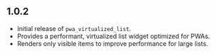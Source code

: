 ## 1.0.2

* Initial release of `pwa_virtualized_list`.
* Provides a performant, virtualized list widget optimized for PWAs.
* Renders only visible items to improve performance for large lists.
